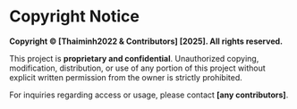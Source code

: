 # Copyright Notice

**Copyright © [Thaiminh2022 & Contributors] [2025]. All rights reserved.**

This project is **proprietary and confidential**. Unauthorized copying, modification, distribution, or use of any portion of this project without explicit written permission from the owner is strictly prohibited.

For inquiries regarding access or usage, please contact **[any contributors]**.
